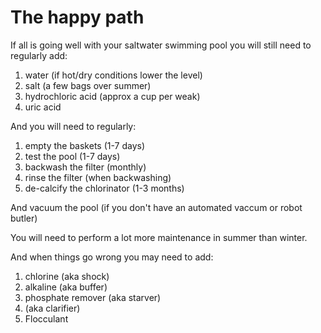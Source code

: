 # The happy path

If all is going well with your saltwater swimming pool you will still need to regularly add:

1. water (if hot/dry conditions lower the level)
2. salt (a few bags over summer)
3. hydrochloric acid (approx a cup per weak)
4. uric acid

And you will need to regularly:

1. empty the baskets (1-7 days)
2. test the pool (1-7 days)
3. backwash the filter (monthly)
4. rinse the filter (when backwashing)
5. de-calcify the chlorinator (1-3 months)

And vacuum the pool (if you don't have an automated vaccum or robot butler)





You will need to perform a lot more maintenance in summer than winter.



And when things go wrong you may need to add:

1. chlorine (aka shock)
2. alkaline (aka buffer)
3. phosphate remover (aka starver)
4. (aka clarifier)
5. Flocculant



